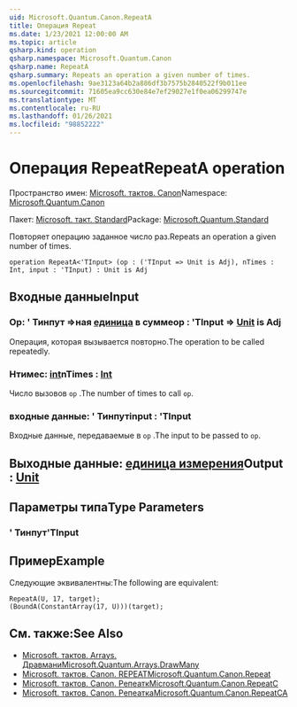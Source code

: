 ```yaml
---
uid: Microsoft.Quantum.Canon.RepeatA
title: Операция Repeat
ms.date: 1/23/2021 12:00:00 AM
ms.topic: article
qsharp.kind: operation
qsharp.namespace: Microsoft.Quantum.Canon
qsharp.name: RepeatA
qsharp.summary: Repeats an operation a given number of times.
ms.openlocfilehash: 9ae3123a64b2a886df3b7575b2840522f9b011ee
ms.sourcegitcommit: 71605ea9cc630e84e7ef29027e1f0ea06299747e
ms.translationtype: MT
ms.contentlocale: ru-RU
ms.lasthandoff: 01/26/2021
ms.locfileid: "98852222"
---
```

# <a name="repeata-operation"></a><span data-ttu-id="a1836-102">Операция Repeat</span><span class="sxs-lookup"><span data-stu-id="a1836-102">RepeatA operation</span></span>

<span data-ttu-id="a1836-103">Пространство имен: [Microsoft. тактов. Canon](xref:Microsoft.Quantum.Canon)</span><span class="sxs-lookup"><span data-stu-id="a1836-103">Namespace: [Microsoft.Quantum.Canon](xref:Microsoft.Quantum.Canon)</span></span>

<span data-ttu-id="a1836-104">Пакет: [Microsoft. такт. Standard](https://nuget.org/packages/Microsoft.Quantum.Standard)</span><span class="sxs-lookup"><span data-stu-id="a1836-104">Package: [Microsoft.Quantum.Standard](https://nuget.org/packages/Microsoft.Quantum.Standard)</span></span>


<span data-ttu-id="a1836-105">Повторяет операцию заданное число раз.</span><span class="sxs-lookup"><span data-stu-id="a1836-105">Repeats an operation a given number of times.</span></span>

```qsharp
operation RepeatA<'TInput> (op : ('TInput => Unit is Adj), nTimes : Int, input : 'TInput) : Unit is Adj
```


## <a name="input"></a><span data-ttu-id="a1836-106">Входные данные</span><span class="sxs-lookup"><span data-stu-id="a1836-106">Input</span></span>

### <a name="op--tinput--unit--is-adj"></a><span data-ttu-id="a1836-107">Op: ' Тинпут =>ная [единица](xref:microsoft.quantum.lang-ref.unit)  в сумме</span><span class="sxs-lookup"><span data-stu-id="a1836-107">op : 'TInput => [Unit](xref:microsoft.quantum.lang-ref.unit)  is Adj</span></span>

<span data-ttu-id="a1836-108">Операция, которая вызывается повторно.</span><span class="sxs-lookup"><span data-stu-id="a1836-108">The operation to be called repeatedly.</span></span>


### <a name="ntimes--int"></a><span data-ttu-id="a1836-109">Нтимес: [int](xref:microsoft.quantum.lang-ref.int)</span><span class="sxs-lookup"><span data-stu-id="a1836-109">nTimes : [Int](xref:microsoft.quantum.lang-ref.int)</span></span>

<span data-ttu-id="a1836-110">Число вызовов `op` .</span><span class="sxs-lookup"><span data-stu-id="a1836-110">The number of times to call `op`.</span></span>


### <a name="input--tinput"></a><span data-ttu-id="a1836-111">входные данные: ' Тинпут</span><span class="sxs-lookup"><span data-stu-id="a1836-111">input : 'TInput</span></span>

<span data-ttu-id="a1836-112">Входные данные, передаваемые в `op` .</span><span class="sxs-lookup"><span data-stu-id="a1836-112">The input to be passed to `op`.</span></span>



## <a name="output--unit"></a><span data-ttu-id="a1836-113">Выходные данные: [единица измерения](xref:microsoft.quantum.lang-ref.unit)</span><span class="sxs-lookup"><span data-stu-id="a1836-113">Output : [Unit](xref:microsoft.quantum.lang-ref.unit)</span></span>



## <a name="type-parameters"></a><span data-ttu-id="a1836-114">Параметры типа</span><span class="sxs-lookup"><span data-stu-id="a1836-114">Type Parameters</span></span>

### <a name="tinput"></a><span data-ttu-id="a1836-115">' Тинпут</span><span class="sxs-lookup"><span data-stu-id="a1836-115">'TInput</span></span>



## <a name="example"></a><span data-ttu-id="a1836-116">Пример</span><span class="sxs-lookup"><span data-stu-id="a1836-116">Example</span></span>

<span data-ttu-id="a1836-117">Следующие эквивалентны:</span><span class="sxs-lookup"><span data-stu-id="a1836-117">The following are equivalent:</span></span>

```qsharp
RepeatA(U, 17, target);
(BoundA(ConstantArray(17, U)))(target);
```

## <a name="see-also"></a><span data-ttu-id="a1836-118">См. также:</span><span class="sxs-lookup"><span data-stu-id="a1836-118">See Also</span></span>

- [<span data-ttu-id="a1836-119">Microsoft. тактов. Arrays. Дравмани</span><span class="sxs-lookup"><span data-stu-id="a1836-119">Microsoft.Quantum.Arrays.DrawMany</span></span>](xref:Microsoft.Quantum.Arrays.DrawMany)
- [<span data-ttu-id="a1836-120">Microsoft. тактов. Canon. REPEAT</span><span class="sxs-lookup"><span data-stu-id="a1836-120">Microsoft.Quantum.Canon.Repeat</span></span>](xref:Microsoft.Quantum.Canon.Repeat)
- [<span data-ttu-id="a1836-121">Microsoft. тактов. Canon. Репеатк</span><span class="sxs-lookup"><span data-stu-id="a1836-121">Microsoft.Quantum.Canon.RepeatC</span></span>](xref:Microsoft.Quantum.Canon.RepeatC)
- [<span data-ttu-id="a1836-122">Microsoft. тактов. Canon. Репеатка</span><span class="sxs-lookup"><span data-stu-id="a1836-122">Microsoft.Quantum.Canon.RepeatCA</span></span>](xref:Microsoft.Quantum.Canon.RepeatCA)